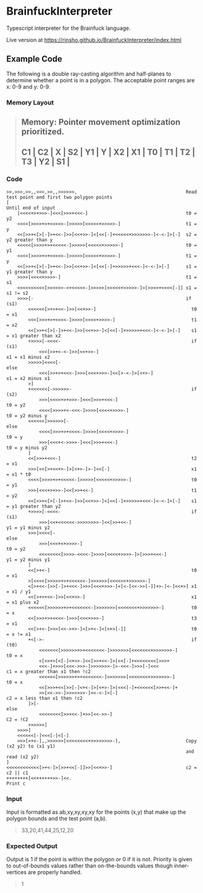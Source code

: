 # BrainfuckInterpreter
Typescript interpreter for the Brainfuck language.

Live version at https://rinsho.github.io/BrainfuckInterpreter/index.html

## Example Code
The following is a double ray-casting algorithm and half-planes to determine
whether a point is in a polygon. The acceptable point ranges are x: 0-9 and y: 0-9.

### Memory Layout
> Memory: Pointer movement optimization prioritized.
> -------------------------------------------------------------------
> C1 | C2 | X | S2 | Y1 | Y | X2 | X1 | T0 | T1 | T2 | T3 | Y2 | S1 |
> -------------------------------------------------------------------

### Code
```
>>,>>>,>>,,<<<,>>,,>>>>>>,                                        Read test point and first two polygon points
[                                                                 Until end of input
    [<<<<+>+>>>-]<<<[>>>+<<<-]                                    t0 = y2
    <<<<[>>>>+>+<<<<<-]>>>>>[<<<<<+>>>>>-]                        t1 = y
    <<[>>+<[>[-]>+<<-]>>[<<+>>-]<[<<[-]+<<<<<+>>>>>>>-]<-<-]>[-]  s2 = y2 greater than y
    <<<<<[>>>>+>+<<<<<-]>>>>>[<<<<<+>>>>>-]                       t0 = y1                                               
    <<<<[>>>>+>+<<<<<-]>>>>>[<<<<<+>>>>>-]                        t1 = y
    <<[>>+<[>[-]>+<<-]>>[<<+>>-]<[<<[-]+>>>>>+<<<-]<-<-]>[-]      s1 = y1 greater than y
    >>>>[<<<<+>>>>-]                                              t1 = s1
    <<<<<<<<<<[>>>>>>-<+<<<<<-]>>>>>[<<<<<+>>>>>-]>[>>>>+<<<<[-]] s1 = s1 != s2
    >>>>[-                                                        if (s1)
        <<<<<<[>+>+<<-]>>[<<+>>-]                                   t0 = x1
        <<<[>>>+>+<<<<-]>>>>[<<<<+>>>>-]                            t1 = x2 
        <<[>>+<[>[-]>+<<-]>>[<<+>>-]<[<<[-]+>>>>>+<<<-]<-<-]>[-]    s1 = x1 greater than x2 
        +>>>>[-<<<<-                                                if (s1)
            <<<[>>+<-<-]>>[<<+>>-]                                    x1 = x1 minus x2
        >>>>>]<<<<[-                                                else
            <<<[>>+>+<<<-]>>>[<<<+>>>-]<<[>-<-]>[<+>-]                x1 = x2 minus x1
        >]
        +<<<<<<[->>>>>>-                                            if (s2)
            >>>[<<<<+>+>>>-]<<<[>>>+<<<-]                             t0 = y2
            <<<<[>>>>+<-<<<-]>>>>[<<<<+>>>>-]                         t0 = y2 minus y
        <<<<<<]>>>>>>[-                                             else
            <<<<[>>>+>+<<<<-]>>>>[<<<<+>>>>-]                         t0 = y
            >>>[<<<+<->>>>-]<<<[>>>+<<<-]                             t0 = y minus y2
        ]
        <<[>>>+<<<-]                                                t2 = x1
        >>>[<<[>+<<+>-]>[<+>-]>-]<<[-]                              x1 = x1 * t0
        <<<<[>>>>+>+<<<<<-]>>>>>[<<<<<+>>>>>-]                      t0 = y1
        >>>[<<<+>+>>-]<<[>>+<<-]                                    t1 = y2
        <<[>>+<[>[-]>+<<-]>>[<<+>>-]<[<<[-]+>>>>>+<<<-]<-<-]>[-]    s1 = y1 greater than y2
        +>>>>[-<<<<-                                                if (s1)
            >>>[<<+<<<<<<->>>>>>>>-]<<[>>+<<-]                        y1 = y1 minus y2
        >>>]<<<<[-                                                  else
            >>>[<<<+<+>>>>-]                                         t0 = y2
            <<<<<<<<[>>>>-<<<<-]>>>>[<<<<+>>>>-]>[>>>+<<<-]          y1 = y2 minus y1
        ]
        <<[>+<-]                                                    t0 = x1
        >[<<<<[>>>>>+>+<<<<<<-]>>>>>>[<<<<<<+>>>>>>-]
        <[>+<<-[>>[-]>+<<<-]>>>[<<<+>>>-]<[<-[<<->>[-]]+>-]<-]<<+>] x1 = x1 / y1
        <<[>+>+<<-]>>[<<+>>-]                                       x1 = x1 plus x2
        <<<<<<[>>>>>>+>+<<<<<<<-]>>>>>>>[<<<<<<<+>>>>>>>-]          t0 = x
        <<[>>>+>+<<<<-]>>>[<<<+>>>-]                                t3 = x1  
        <<[>+<-]>>>[<<->+>-]<[>+<-]<[<+>[-]]                        t0 = x != x1
        +<[->-                                                      if (t0)
            <<<<<<<[>>>>>>+>+<<<<<<<-]>>>>>>>[<<<<<<<+>>>>>>>-]       t0 = x
            <[>>+>[<[-]<+>>-]<<[>>+<<-]>[<<[-]+<<<<<<<<[>>>+       
            <<<-]+>>>[<<<->>>-]>>>>>>>-]>-<<<-]>>>[-]<<<              c1 = x greater than x1 then !c2
            <<<<<<[>>>>>>+>+<<<<<<<-]>>>>>>>[<<<<<<<+>>>>>>>-]        t0 = x
            <<[>>>+<<[>>[-]<+<-]>[<+>-]>[<<<[-]+<<<<<<[>>+<<-]+         
            >>[<<->>-]>>>>>>>-]<<-<-]>[-]                             c2 = x less than x1 then !c2
        ]>[-                                                        else
            <<<<<<<<[>>+<<-]+>>[<<->>-]                               C2 = !C2
        >>>>>>]
    >>>>]
    <<<<<<[-]<<<[-]<[-]
    >>>[>+<-],,>>>>>>[<<<<<<<<+>>>>>>>>-],                        Copy (x2 y2) to (x1 y1) 
                                                                  and read (x2 y2)
]
<<<<<<<<<<<<[>+<-]>[>>+<<[-]]>>[<<+>>-]                           c2 = c2 || c1
++++++++[<<++++++>>-]<<.                                          Print c
```

### Input
Input is formatted as ab,xy,xy,xy,xy for the points (x,y) that make up the polygon
bounds and the test point (a,b).
> 33,20,41,44,25,12,20

### Expected Output
Output is 1 if the point is within the polygon or 0 if it is not. Priority is given
to out-of-bounds values rather than on-the-bounds values though inner-vertices are
properly handled.
> 1